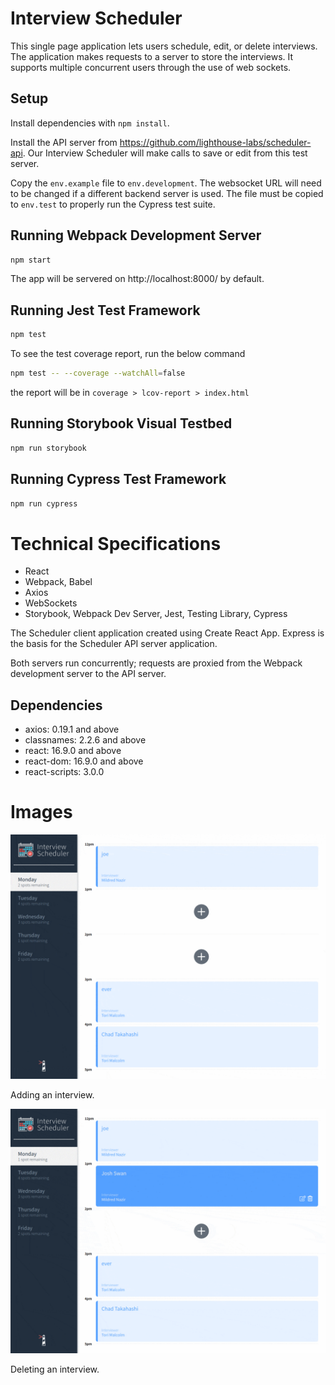 # Interview Scheduler

This single page application lets users schedule, edit, or delete interviews. The application makes requests to a server to store the interviews. It supports multiple concurrent users through the use of web sockets.

## Setup

Install dependencies with `npm install`.

Install the API server from https://github.com/lighthouse-labs/scheduler-api. Our Interview Scheduler will make calls to save or edit from this test server.

Copy the `env.example` file to `env.development`. The websocket URL will need to be changed if a different backend server is used. The file must be copied to `env.test` to properly run the Cypress test suite.

## Running Webpack Development Server

```sh
npm start
```

The app will be servered on http://localhost:8000/ by default.

## Running Jest Test Framework

```sh
npm test
```

To see the test coverage report, run the below command

```sh
npm test -- --coverage --watchAll=false
```

the report will be in `coverage > lcov-report > index.html`

## Running Storybook Visual Testbed

```sh
npm run storybook
```

## Running Cypress Test Framework

```sh
npm run cypress
```

# Technical Specifications

- React
- Webpack, Babel
- Axios
- WebSockets
- Storybook, Webpack Dev Server, Jest, Testing Library, Cypress

The Scheduler client application created using Create React App. Express is the basis for the Scheduler API server application.

Both servers run concurrently; requests are proxied from the Webpack development server to the API server.

## Dependencies

- axios: 0.19.1 and above
- classnames: 2.2.6 and above
- react: 16.9.0 and above
- react-dom: 16.9.0 and above
- react-scripts: 3.0.0

# Images

![Add interview](https://raw.githubusercontent.com/fgfl/scheduler/master/documents/add/add_interview.gif)

Adding an interview.

![Deleting interview](https://raw.githubusercontent.com/fgfl/scheduler/master/documents/delete/delete_animation.gif)

Deleting an interview.
